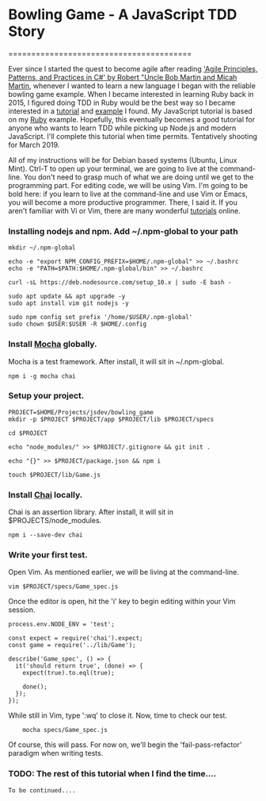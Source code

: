 # Bowling Game - A JavaScript TDD Story
========================================

Ever since I started the quest to become agile after reading ['Agile Principles, Patterns, and Practices in C#' by Robert "Uncle Bob Martin and Micah Martin][1], whenever I wanted to learn a new language I began with the reliable bowling game example.  When I became interested in learning Ruby back in 2015, I figured doing TDD in Ruby would be the best way so I became interested in a [tutorial][2] and [example][3] I found.  My JavaScript tutorial is based on my [Ruby][4] example.  Hopefully, this eventually becomes a good tutorial for anyone who wants to learn TDD while picking up Node.js and modern JavaScript.  I'll complete this tutorial when time permits.  Tentatively shooting for March 2019.

All of my instructions will be for Debian based systems (Ubuntu, Linux Mint).  Ctrl-T to open up your terminal, we are going to live at the command-line.  You don't need to grasp much of what we are doing until we get to the programming part.  For editing code, we will be using Vim.  I'm going to be bold here:  if you learn to live at the command-line and use Vim or Emacs, you will become a more productive programmer.  There, I said it.  If you aren't familiar with Vi or Vim, there are many wonderful [tutorials][7] online.

### Installing nodejs and npm.  Add ~/.npm-global to your path    
    mkdir ~/.npm-global
    
    echo -e "export NPM_CONFIG_PREFIX=$HOME/.npm-global" >> ~/.bashrc
    echo -e "PATH=$PATH:$HOME/.npm-global/bin" >> ~/.bashrc  
      
    curl -sL https://deb.nodesource.com/setup_10.x | sudo -E bash -
      
    sudo apt update && apt upgrade -y 
    sudo apt install vim git nodejs -y
    
    sudo npm config set prefix '/home/$USER/.npm-global' 
    sudo chown $USER:$USER -R $HOME/.config

### Install [Mocha][5] globally. 
Mocha is a test framework.  After install, it will sit in ~/.npm-global.

    npm i -g mocha chai
    
### Setup your project.  
    PROJECT=$HOME/Projects/jsdev/bowling_game
    mkdir -p $PROJECT $PROJECT/app $PROJECT/lib $PROJECT/specs
    
    cd $PROJECT
  
    echo "node_modules/" >> $PROJECT/.gitignore && git init .
      
    echo "{}" >> $PROJECT/package.json && npm i
    
    touch $PROJECT/lib/Game.js
    
### Install [Chai][6] locally.
Chai is an assertion library.  After install, it will sit in $PROJECTS/node_modules.

    npm i --save-dev chai 
    
### Write your first test.  

Open Vim.  As mentioned earlier, we will be living at the command-line.

    vim $PROJECT/specs/Game_spec.js
    
Once the editor is open, hit the 'i' key to begin editing within your Vim session.

    process.env.NODE_ENV = 'test';
  
    const expect = require('chai').expect;
    const game = require('../lib/Game');

    describe('Game_spec', () => { 
      it('should return true', (done) => { 
        expect(true).to.eql(true);
        
        done();
      }); 
    });
    
While still in Vim, type ':wq' to close it.  Now, time to check our test.

        mocha specs/Game_spec.js
    
Of course, this will pass.  For now on, we'll begin the 'fail-pass-refactor' paradigm when writing tests.  
    
### TODO:  The rest of this tutorial when I find the time....
    To be continued....    
    
[1]: https://www.goodreads.com/book/show/84983.Agile_Principles_Patterns_and_Practices_in_C_
[2]: http://butunclebob.com/files/downloads/Bowling%20Game%20Kata.ppt
[3]: https://github.com/k00ka/bowling-game-kata/tree/david_final
[4]: https://github.com/WillSams/ruby_bowling_game_kata
[5]: https://mochajs.org/
[6]: https://www.chaijs.com/
[7]: https://www.openvim.com/

